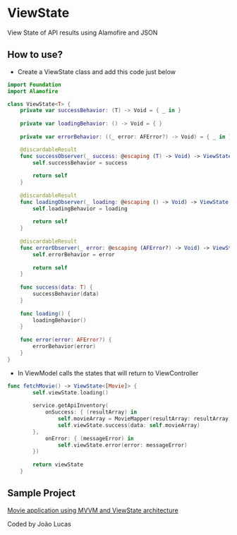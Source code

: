 # ViewState

View State of API results using Alamofire and JSON

## How to use?

- Create a ViewState class and add this code just below

```swift
import Foundation
import Alamofire

class ViewState<T> {
    private var successBehavior: (T) -> Void = { _ in }
    
    private var loadingBehavior: () -> Void = { }
    
    private var errorBehavior: ((_ error: AFError?) -> Void) = { _ in }

    @discardableResult
    func successObserver(_ success: @escaping (T) -> Void) -> ViewState {
        self.successBehavior = success
        
        return self
    }
    
    @discardableResult
    func loadingObserver(_ loading: @escaping () -> Void) -> ViewState {
        self.loadingBehavior = loading
        
        return self
    }
    
    @discardableResult
    func errorObserver(_ error: @escaping (AFError?) -> Void) -> ViewState {
        self.errorBehavior = error
        
        return self
    }
    
    func success(data: T) {
        successBehavior(data)
    }
    
    func loading() {
        loadingBehavior()
    }
    
    func error(error: AFError?) {
        errorBehavior(error)
    }
}
```
- In ViewModel calls the states that will return to ViewController

```swift
func fetchMovie() -> ViewState<[Movie]> {
        self.viewState.loading()
        
        service.getApiInventory(
            onSuccess: { (resultArray) in
                self.movieArray = MovieMapper(resultArray: resultArray).transform()
                self.viewState.success(data: self.movieArray)
        },
            onError: { (messageError) in
                self.viewState.error(error: messageError)
        })
        
        return viewState
    }
```

## Sample Project

[Movie application using MVVM and ViewState architecture](https://github.com/joaolfp/TMDB)

Coded by João Lucas

